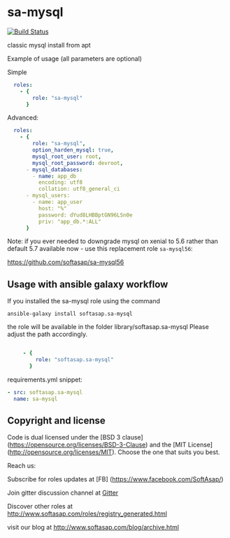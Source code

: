 sa-mysql
========

[![Build Status](https://travis-ci.org/softasap/sa-mysql.svg?branch=master)](https://travis-ci.org/softasap/sa-mysql)

classic mysql install from apt

Example of usage (all parameters are optional)

Simple

```YAML
  roles:
    - {
        role: "sa-mysql"
      }
```

Advanced:

```YAML
  roles:
    - {
        role: "sa-mysql",
        option_harden_mysql: true,  
        mysql_root_user: root,
        mysql_root_password: devroot,
      - mysql_databases:
        - name: app_db
          encoding: utf8
          collation: utf8_general_ci
      - mysql_users:
        - name: app_user
          host: "%"
          password: dYud8LHBBptGN96LSn0e
          priv: "app_db.*:ALL"
      }
```

Note: if you ever needed to downgrade mysql on xenial to 5.6 rather than default 5.7 available now - use this replacement role `sa-mysql56`:

https://github.com/softasap/sa-mysql56


Usage with ansible galaxy workflow
----------------------------------

If you installed the sa-mysql role using the command


`
   ansible-galaxy install softasap.sa-mysql
`

the role will be available in the folder library/softasap.sa-mysql
Please adjust the path accordingly.

```YAML

     - {
         role: "softasap.sa-mysql"
       }

```

requirements.yml snippet: 

```YAML
- src: softasap.sa-mysql
  name: sa-mysql
```




Copyright and license
---------------------

Code is dual licensed under the [BSD 3 clause] (https://opensource.org/licenses/BSD-3-Clause) and the [MIT License] (http://opensource.org/licenses/MIT). Choose the one that suits you best.

Reach us:

Subscribe for roles updates at [FB] (https://www.facebook.com/SoftAsap/)

Join gitter discussion channel at [Gitter](https://gitter.im/softasap)

Discover other roles at  http://www.softasap.com/roles/registry_generated.html

visit our blog at http://www.softasap.com/blog/archive.html


